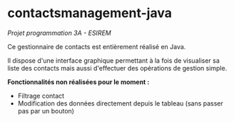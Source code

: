 # contactsmanagement-java

*Projet programmation 3A - ESIREM*

Ce gestionnaire de contacts est entièrement réalisé en Java.

Il dispose d'une interface graphique permettant à la fois de visualiser sa liste des contacts mais aussi d'effectuer des opérations de gestion simple.

**Fonctionnalités non réalisées pour le moment :**

- Filtrage contact
- Modification des données directement depuis le tableau (sans passer pas par un bouton)
